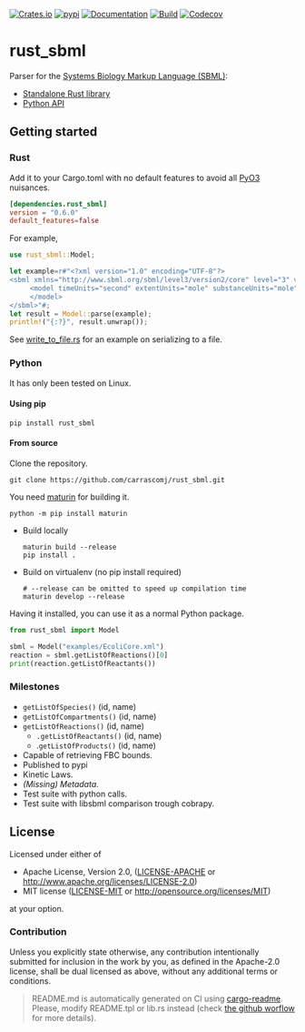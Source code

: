 [![Crates.io](https://img.shields.io/crates/v/rust_sbml.svg)](https://crates.io/crates/rust_sbml)
[![pypi](https://img.shields.io/pypi/v/rust_sbml.svg)](https://pypi.org/project/rust_sbml/)
[![Documentation](https://docs.rs/rust_sbml/badge.svg)](https://docs.rs/rust_sbml/)
[![Build](https://github.com/carrascomj/rust_sbml/workflows/build/badge.svg)](https://github.com/carrascomj/rust_sbml)
[![Codecov](https://codecov.io/github/carrascomj/rust_sbml/coverage.svg?branch=trunk)](https://codecov.io/gh/carrascomj/rust_sbml)

# rust_sbml

Parser for the [Systems Biology Markup Language (SBML)](http://sbml.org/Special/specifications/sbml-level-3/version-2/core/release-2/sbml-level-3-version-2-release-2-core.pdf):
  * [Standalone Rust library](#rust)
  * [Python API](#python)

## Getting started

### Rust
Add it to your Cargo.toml with no default features to avoid all
[PyO3](https://github.com/PyO3/pyo3) nuisances.

```toml
[dependencies.rust_sbml]
version = "0.6.0"
default_features=false
```

For example,

```rust
use rust_sbml::Model;

let example=r#"<?xml version="1.0" encoding="UTF-8"?>
<sbml xmlns="http://www.sbml.org/sbml/level3/version2/core" level="3" version="2">
     <model timeUnits="second" extentUnits="mole" substanceUnits="mole">
     </model>
</sbml>"#;
let result = Model::parse(example);
println!("{:?}", result.unwrap());
```

See [write_to_file.rs](https://github.com/carrascomj/rust_sbml/blob/trunk/examples/write_to_file.rs)
for an example on serializing to a file.

### Python
It has only been tested on Linux.
#### Using pip

```shell
pip install rust_sbml
```

#### From source
Clone the repository.
```shell
git clone https://github.com/carrascomj/rust_sbml.git
```
You need [maturin](https://github.com/PyO3/maturin) for building it.
```shell
python -m pip install maturin
```
* Build locally
  ```shell
  maturin build --release
  pip install .
  ```
* Build on virtualenv (no pip install required)
  ```shell
  # --release can be omitted to speed up compilation time
  maturin develop --release
  ```

Having it installed, you can use it as a normal Python package.

```python
from rust_sbml import Model

sbml = Model("examples/EcoliCore.xml")
reaction = sbml.getListOfReactions()[0]
print(reaction.getListOfReactants())
```

### Milestones
* `getListOfSpecies()` (id, name)
* `getListOfCompartments()` (id, name)
* `getListOfReactions()` (id, name)
  * `.getListOfReactants()` (id, name)
  * .`getListOfProducts()` (id, name)
* Capable of retrieving FBC bounds.
* Published to pypi
* Kinetic Laws.
* _(Missing) Metadata_.
* Test suite with python calls.
* Test suite with libsbml comparison trough cobrapy.

## License

Licensed under either of

- Apache License, Version 2.0, ([LICENSE-APACHE](LICENSE-APACHE) or http://www.apache.org/licenses/LICENSE-2.0)
- MIT license ([LICENSE-MIT](LICENSE-MIT) or http://opensource.org/licenses/MIT)

at your option.

### Contribution

Unless you explicitly state otherwise, any contribution intentionally submitted
for inclusion in the work by you, as defined in the Apache-2.0 license, shall be dual licensed as above, without any
additional terms or conditions.

> README.md is automatically generated on CI using [cargo-readme](https://github.com/livioribeiro/cargo-readme). Please, modify README.tpl or lib.rs instead (check [the github worflow](https://github.com/carrascomj/rust_sbml/blob/trunk/.github/workflows/readme.yml) for more details).
